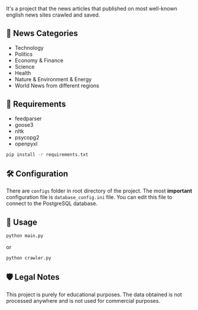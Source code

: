 It's a project that the news articles that published on most well-known english news sites crawled and saved.

## 📰 News Categories
- Technology
- Politics
- Economy & Finance
- Science
- Health
- Nature & Environment & Energy
- World News from different regions

## 🔗 Requirements
- feedparser
- goose3
- nltk
- psycopg2
- openpyxl

```bash
pip install -r requirements.txt
```

## 🛠 Configuration

There are `configs` folder in root directory of the project. The most **important** configuration file is `database_config.ini` file. You can edit this file to connect to the PostgreSQL database.

## 🏹 Usage

```bash
python main.py
```

or

```bash
python crawler.py
```

## 🛡 Legal Notes

This project is purely for educational purposes. The data obtained is not processed anywhere and is not used for commercial purposes.
